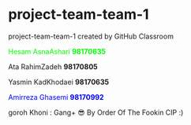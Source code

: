 # project-team-team-1
project-team-team-1 created by GitHub Classroom
<p style="color: lime">Hesam AsnaAshari <b>98170635</b></p>
<p>Ata RahimZadeh <b>98170805</b></p>
<p>Yasmin KadKhodaei <b>98170635</b></p>
<p style="color: blue">Amirreza Ghasemi <b>98170992</b></p> goroh Khoni : Gang+ 😎
<p1>By Order Of The Fookin CIP :) </p1>
